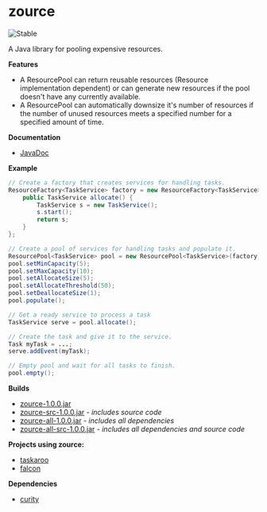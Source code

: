 zource
======

![Stable](http://i4.photobucket.com/albums/y123/Freaklotr4/stage_stable.png)

A Java library for pooling expensive resources.

**Features**
- A ResourcePool can return reusable resources (Resource implementation dependent) or can generate new resources if the pool doesn't have any currently available.
- A ResourcePool can automatically downsize it's number of resources if the number of unused resources meets a specified number for a specified amount of time.

**Documentation**
- [JavaDoc](http://gh.magnos.org/?r=http://clickermonkey.github.com/zource/)

**Example**

```java
// Create a factory that creates services for handling tasks.
ResourceFactory<TaskService> factory = new ResourceFactory<TaskService>() {
    public TaskService allocate() {
        TaskService s = new TaskService();
        s.start();
        return s;
    }
};

// Create a pool of services for handling tasks and populate it.
ResourcePool<TaskService> pool = new ResourcePool<TaskService>(factory);
pool.setMinCapacity(5);
pool.setMaxCapacity(10);
pool.setAllocateSize(5);
pool.setAllocateThreshold(50);
pool.setDeallocateSize(1);
pool.populate();

// Get a ready service to process a task
TaskService serve = pool.allocate();

// Create the task and give it to the service.
Task myTask = ...;
serve.addEvent(myTask);

// Empty pool and wait for all tasks to finish.
pool.empty();
```

**Builds**
- [zource-1.0.0.jar](http://gh.magnos.org/?r=https://github.com/ClickerMonkey/zource/blob/master/build/zource-1.0.0.jar?raw=true)
- [zource-src-1.0.0.jar](http://gh.magnos.org/?r=https://github.com/ClickerMonkey/zource/blob/master/build/zource-src-1.0.0.jar?raw=true) *- includes source code*
- [zource-all-1.0.0.jar](http://gh.magnos.org/?r=https://github.com/ClickerMonkey/zource/blob/master/build/zource-1.0.0.jar?raw=true) *- includes all dependencies*
- [zource-all-src-1.0.0.jar](http://gh.magnos.org/?r=https://github.com/ClickerMonkey/zource/blob/master/build/zource-src-1.0.0.jar?raw=true) *- includes all dependencies and source code*

**Projects using zource:**
- [taskaroo](http://gh.magnos.org/?r=https://github.com/ClickerMonkey/taskaroo)
- [falcon](http://gh.magnos.org/?r=https://github.com/ClickerMonkey/falcon)

**Dependencies**
- [curity](http://gh.magnos.org/?r=https://github.com/ClickerMonkey/curity)
